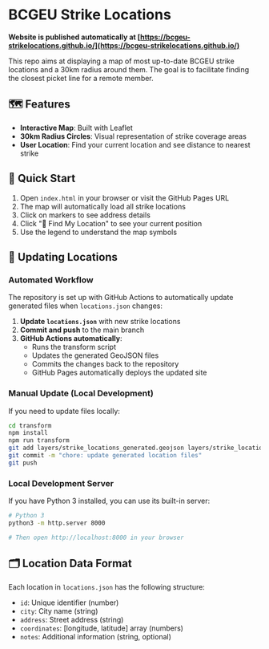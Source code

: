 # BCGEU Strike Locations

**Website is published automatically at [https://bcgeu-strikelocations.github.io/](https://bcgeu-strikelocations.github.io/)**

This repo aims at displaying a map of most up-to-date BCGEU strike locations and a 30km radius around them.
The goal is to facilitate finding the closest picket line for a remote member.

## 🗺️ Features

- **Interactive Map**: Built with Leaflet
- **30km Radius Circles**: Visual representation of strike coverage areas
- **User Location**: Find your current location and see distance to nearest strike

## 🚀 Quick Start

1. Open `index.html` in your browser or visit the GitHub Pages URL
2. The map will automatically load all strike locations
3. Click on markers to see address details
4. Click "📍 Find My Location" to see your current position
5. Use the legend to understand the map symbols

## 🔄 Updating Locations

### Automated Workflow
The repository is set up with GitHub Actions to automatically update generated files when `locations.json` changes:

1. **Update `locations.json`** with new strike locations
2. **Commit and push** to the main branch
3. **GitHub Actions automatically**:
   - Runs the transform script
   - Updates the generated GeoJSON files
   - Commits the changes back to the repository
   - GitHub Pages automatically deploys the updated site

### Manual Update (Local Development)
If you need to update files locally:

```bash
cd transform
npm install
npm run transform
git add layers/strike_locations_generated.geojson layers/strike_locations_30k_generated.geojson
git commit -m "chore: update generated location files"
git push
``` 

### Local Development Server

If you have Python 3 installed, you can use its built-in server:

```bash
# Python 3
python3 -m http.server 8000

# Then open http://localhost:8000 in your browser
```

## 🗂️ Location Data Format

Each location in `locations.json` has the following structure:

- `id`: Unique identifier (number)
- `city`: City name (string)
- `address`: Street address (string)
- `coordinates`: [longitude, latitude] array (numbers)
- `notes`: Additional information (string, optional)